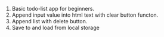 1. Basic todo-list app for beginners.
2. Append input value into html text with clear button functon.
3. Append list with delete button.
4. Save to and load from local storage